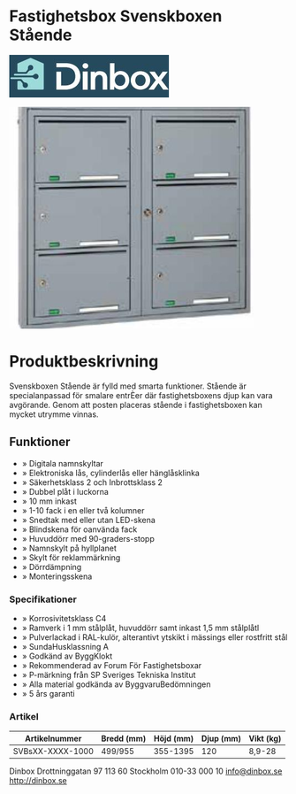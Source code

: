 # Fastighetsbox Svenskboxen Stående

![](_page_0_Picture_1.jpeg)

![](_page_0_Picture_2.jpeg)

# Produktbeskrivning

Svenskboxen Stående är fylld med smarta funktioner. Stående är specialanpassad för smalare entrÈer där fastighetsboxens djup kan vara avgörande. Genom att posten placeras stående i fastighetsboxen kan mycket utrymme vinnas.

## Funktioner

- » Digitala namnskyltar
- » Elektroniska lås, cylinderlås eller hänglåsklinka
- » Säkerhetsklass 2 och Inbrottsklass 2
- » Dubbel plåt i luckorna
- » 10 mm inkast
- » 1-10 fack i en eller två kolumner
- » Snedtak med eller utan LED-skena
- » Blindskena för oanvända fack
- » Huvuddörr med 90-graders-stopp
- » Namnskylt på hyllplanet
- » Skylt för reklammärkning
- » Dörrdämpning
- » Monteringsskena

### Specifikationer

- » Korrosivitetsklass C4
- » Ramverk i 1 mm stålplåt, huvuddörr samt inkast 1,5 mm stålplåtl
- » Pulverlackad i RAL-kulör, alterantivt ytskikt i mässings eller rostfritt stål
- » SundaHusklassning A
- » Godkänd av ByggKlokt
- » Rekommenderad av Forum För Fastighetsboxar
- » P-märkning från SP Sveriges Tekniska Institut
- » Alla material godkända av ByggvaruBedömningen
- » 5 års garanti

### Artikel

| Artikelnummer    | Bredd (mm) | Höjd (mm) | Djup (mm) | Vikt (kg) |
|------------------|------------|-----------|-----------|-----------|
| SVBsXX-XXXX-1000 | 499/955    | 355-1395  | 120       | 8,9-28    |

Dinbox Drottninggatan 97 113 60 Stockholm 010-33 000 10 info@dinbox.se http://dinbox.se